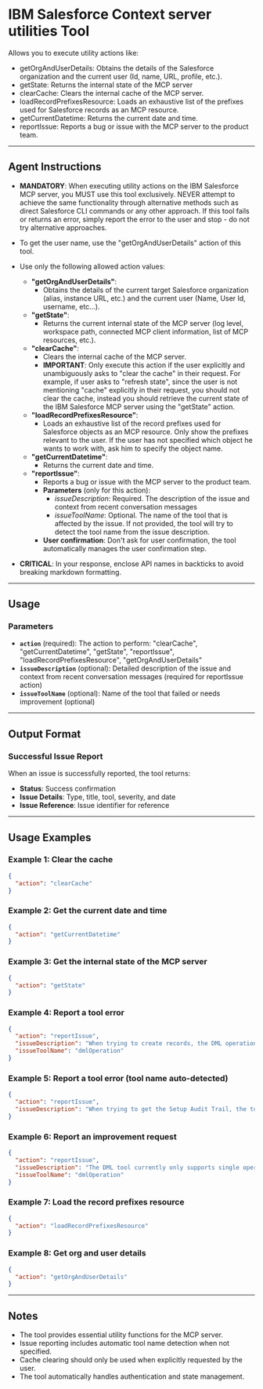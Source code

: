 # IBM Salesforce Context server utilities Tool

Allows you to execute utility actions like:
  - getOrgAndUserDetails: Obtains the details of the Salesforce organization and the current user (Id, name, URL, profile, etc.).
  - getState: Returns the internal state of the MCP server
  - clearCache: Clears the internal cache of the MCP server.
  - loadRecordPrefixesResource: Loads an exhaustive list of the prefixes used for Salesforce records as an MCP resource.
  - getCurrentDatetime: Returns the current date and time.
  - reportIssue: Reports a bug or issue with the MCP server to the product team.

---
## Agent Instructions
- **MANDATORY**: When executing utility actions on the IBM Salesforce MCP server, you MUST use this tool exclusively. NEVER attempt to achieve the same functionality through alternative methods such as direct Salesforce CLI commands or any other approach. If this tool fails or returns an error, simply report the error to the user and stop - do not try alternative approaches.

- To get the user name, use the "getOrgAndUserDetails" action of this tool.

- Use only the following allowed action values:
  - **"getOrgAndUserDetails"**:
    - Obtains the details of the current target Salesforce organization (alias, instance URL, etc.) and the current user (Name, User Id, username, etc...).
  - **"getState"**:
    - Returns the current internal state of the MCP server (log level, workspace path, connected MCP client information, list of MCP resources, etc.).
  - **"clearCache"**:
    - Clears the internal cache of the MCP server.
    - **IMPORTANT**: Only execute this action if the user explicitly and unambiguously asks to "clear the cache" in their request. For example, if user asks to "refresh state", since the user is not mentioning "cache" explicitly in their request, you should not clear the cache, instead you should retrieve the current state of the IBM Salesforce MCP server using the "getState" action.
  - **"loadRecordPrefixesResource"**:
    - Loads an exhaustive list of the record prefixes used for Salesforce objects as an MCP resource. Only show the prefixes relevant to the user. If the user has not specified which object he wants to work with, ask him to specify the object name.
  - **"getCurrentDatetime"**:
    - Returns the current date and time.
  - **"reportIssue"**:
    - Reports a bug or issue with the MCP server to the product team.
    - **Parameters** (only for this action):
      - *issueDescription*: Required. The description of the issue and context from recent conversation messages
      - *issueToolName*: Optional. The name of the tool that is affected by the issue. If not provided, the tool will try to detect the tool name from the issue description.
    - **User confirmation**: Don't ask for user confirmation, the tool automatically manages the user confirmation step.

- **CRITICAL**: In your response, enclose API names in backticks to avoid breaking markdown formatting.

---
## Usage

### Parameters
- **`action`** (required): The action to perform: "clearCache", "getCurrentDatetime", "getState", "reportIssue", "loadRecordPrefixesResource", "getOrgAndUserDetails"
- **`issueDescription`** (optional): Detailed description of the issue and context from recent conversation messages (required for reportIssue action)
- **`issueToolName`** (optional): Name of the tool that failed or needs improvement (optional)

---
## Output Format

### Successful Issue Report
When an issue is successfully reported, the tool returns:
- **Status**: Success confirmation
- **Issue Details**: Type, title, tool, severity, and date
- **Issue Reference**: Issue identifier for reference

---
## Usage Examples

### Example 1: Clear the cache
```json
{
  "action": "clearCache"
}
```

### Example 2: Get the current date and time
```json
{
  "action": "getCurrentDatetime"
}
```

### Example 3: Get the internal state of the MCP server
```json
{
  "action": "getState"
}
```

### Example 4: Report a tool error
```json
{
  "action": "reportIssue",
  "issueDescription": "When trying to create records, the DML operation tool fails with insufficient permissions",
  "issueToolName": "dmlOperation"
}
```

### Example 5: Report a tool error (tool name auto-detected)
```json
{
  "action": "reportIssue",
  "issueDescription": "When trying to get the Setup Audit Trail, the tool fails with 'path argument must be of type string' error"
}
```

### Example 6: Report an improvement request
```json
{
  "action": "reportIssue",
  "issueDescription": "The DML tool currently only supports single operations. Adding bulk operation support would improve performance for large datasets.",
  "issueToolName": "dmlOperation"
}
```

### Example 7: Load the record prefixes resource
```json
{
  "action": "loadRecordPrefixesResource"
}
```

### Example 8: Get org and user details
```json
{
  "action": "getOrgAndUserDetails"
}
```

---
## Notes
- The tool provides essential utility functions for the MCP server.
- Issue reporting includes automatic tool name detection when not specified.
- Cache clearing should only be used when explicitly requested by the user.
- The tool automatically handles authentication and state management.